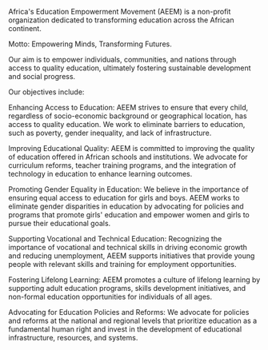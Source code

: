 Africa's Education Empowerment Movement (AEEM) is a non-profit organization dedicated to transforming education across the African continent.



Motto: Empowering Minds, Transforming Futures.

Our aim is to empower individuals, communities, and nations through access to quality education, ultimately fostering sustainable development and social progress.

Our objectives include:

Enhancing Access to Education: AEEM strives to ensure that every child, regardless of socio-economic background or geographical location, has access to quality education. We work to eliminate barriers to education, such as poverty, gender inequality, and lack of infrastructure.

Improving Educational Quality: AEEM is committed to improving the quality of education offered in African schools and institutions. We advocate for curriculum reforms, teacher training programs, and the integration of technology in education to enhance learning outcomes.

Promoting Gender Equality in Education: We believe in the importance of ensuring equal access to education for girls and boys. AEEM works to eliminate gender disparities in education by advocating for policies and programs that promote girls' education and empower women and girls to pursue their educational goals.

Supporting Vocational and Technical Education: Recognizing the importance of vocational and technical skills in driving economic growth and reducing unemployment, AEEM supports initiatives that provide young people with relevant skills and training for employment opportunities.

Fostering Lifelong Learning: AEEM promotes a culture of lifelong learning by supporting adult education programs, skills development initiatives, and non-formal education opportunities for individuals of all ages.

Advocating for Education Policies and Reforms: We advocate for policies and reforms at the national and regional levels that prioritize education as a fundamental human right and invest in the development of educational infrastructure, resources, and systems.
